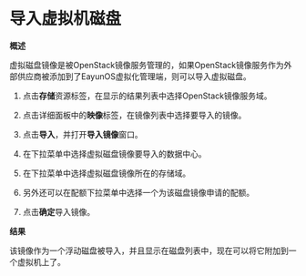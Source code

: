 # 导入虚拟机磁盘

**概述**

虚拟磁盘镜像是被OpenStack镜像服务管理的，如果OpenStack镜像服务作为外部供应商被添加到了EayunOS虚拟化管理端，则可以导入虚拟磁盘。

1. 点击**存储**资源标签，在显示的结果列表中选择OpenStack镜像服务域。

2. 点击详细面板中的**映像**标签，在镜像列表中选择要导入的镜像。

3. 点击**导入**，并打开**导入镜像**窗口。

4. 在下拉菜单中选择虚拟磁盘镜像要导入的数据中心。

5. 在下拉菜单中选择虚拟磁盘镜像所在的存储域。

6. 另外还可以在配额下拉菜单中选择一个为该磁盘镜像申请的配额。

7. 点击**确定**导入镜像。

**结果**

该镜像作为一个浮动磁盘被导入，并且显示在磁盘列表中，现在可以将它附加到一个虚拟机上了。

